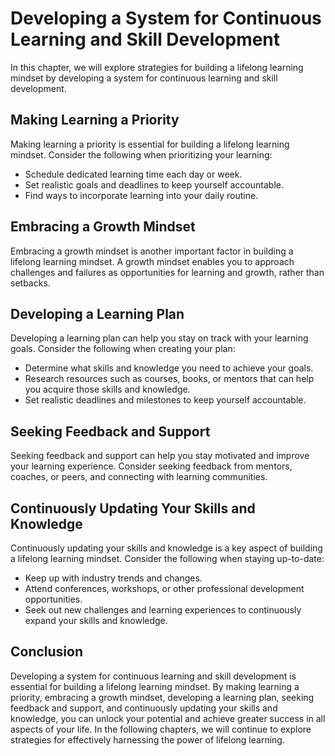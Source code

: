 Developing a System for Continuous Learning and Skill Development
=================================================================================================================================

In this chapter, we will explore strategies for building a lifelong learning mindset by developing a system for continuous learning and skill development.

Making Learning a Priority
--------------------------

Making learning a priority is essential for building a lifelong learning mindset. Consider the following when prioritizing your learning:

* Schedule dedicated learning time each day or week.
* Set realistic goals and deadlines to keep yourself accountable.
* Find ways to incorporate learning into your daily routine.

Embracing a Growth Mindset
--------------------------

Embracing a growth mindset is another important factor in building a lifelong learning mindset. A growth mindset enables you to approach challenges and failures as opportunities for learning and growth, rather than setbacks.

Developing a Learning Plan
--------------------------

Developing a learning plan can help you stay on track with your learning goals. Consider the following when creating your plan:

* Determine what skills and knowledge you need to achieve your goals.
* Research resources such as courses, books, or mentors that can help you acquire those skills and knowledge.
* Set realistic deadlines and milestones to keep yourself accountable.

Seeking Feedback and Support
----------------------------

Seeking feedback and support can help you stay motivated and improve your learning experience. Consider seeking feedback from mentors, coaches, or peers, and connecting with learning communities.

Continuously Updating Your Skills and Knowledge
-----------------------------------------------

Continuously updating your skills and knowledge is a key aspect of building a lifelong learning mindset. Consider the following when staying up-to-date:

* Keep up with industry trends and changes.
* Attend conferences, workshops, or other professional development opportunities.
* Seek out new challenges and learning experiences to continuously expand your skills and knowledge.

Conclusion
----------

Developing a system for continuous learning and skill development is essential for building a lifelong learning mindset. By making learning a priority, embracing a growth mindset, developing a learning plan, seeking feedback and support, and continuously updating your skills and knowledge, you can unlock your potential and achieve greater success in all aspects of your life. In the following chapters, we will continue to explore strategies for effectively harnessing the power of lifelong learning.

